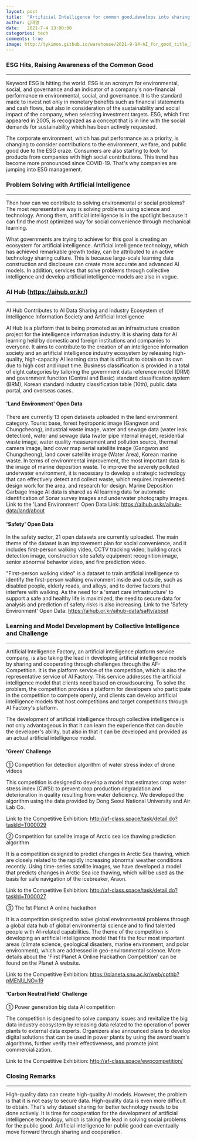 ```yaml
---
layout: post
title:  "Artificial Intelligence for common good…develops into sharing and cooperation"
author: 김태영
date:   2021-7-4 13:00:00
categories: tech
comments: true
image: http://tykimos.github.io/warehouse/2021-9-14-AI_for_good_title_1.png
---
```

 
### ESG Hits, Raising Awareness of the Common Good
---

Keyword ESG is hitting the world. ESG is an acronym for environmental, social, and governance and an indicator of a company's non-financial performance m environmental, social, and governance. It is the standard made to invest not only in monetary benefits such as financial statements and cash flows, but also in consideration of the sustainability and social impact of the company, when selecting investment targets. ESG, which first appeared in 2005, is recognized as a concept that is in line with the social demands for sustainability which has been actively requested.

The corporate environment, which has put performance as a priority, is changing to consider contributions to the environment, welfare, and public good due to the ESG craze. Consumers are also starting to look for products from companies with high social contributions. This trend has become more pronounced since COVID-19. That's why companies are jumping into ESG management.
 
### Problem Solving with Artificial Intelligence
---

Then how can we contribute to solving environmental or social problems? The most representative way is solving problems using science and technology. Among them, artificial intelligence is in the spotlight because it can find the most optimized way for social convenience through mechanical learning.

What governments are trying to achieve for this goal is creating an ecosystem for artificial intelligence. Artificial intelligence technology, which has achieved remarkable growth today, can be attributed to an active technology sharing culture. This is because large-scale learning data construction and disclosure can create more accurate and advanced AI models. In addition, services that solve problems through collective intelligence and develop artificial intelligence models are also in vogue.

### AI Hub (https://aihub.or.kr/)
---

AI Hub Contributes to AI Data Sharing and Industry Ecosystem of Intelligence Information Society and Artificial Intelligence
 
AI Hub is a platform that is being promoted as an infrastructure creation project for the intelligence information industry. It is sharing data for AI learning held by domestic and foreign institutions and companies to everyone. It aims to contribute to the creation of an intelligence information society and an artificial intelligence industry ecosystem by releasing high-quality, high-capacity AI learning data that is difficult to obtain on its own due to high cost and input time. Business classification is provided in a total of eight categories by tailoring the government data reference model (DRM) and government function (Central and Basic) standard classification system (BRM), Korean standard industry classification table (10th), public data portal, and overseas cases.

#### 'Land Environment' Open Data

There are currently 13 open datasets uploaded in the land environment category. Tourist base, forest hydroponic image (Gangwon and Chungcheong), industrial waste image, water and sewage data (water leak detection), water and sewage data (water pipe internal image), residential waste image, water quality measurement and pollution source, thermal camera image, land cover map aerial satellite image (Gangwon and Chungcheong), land cover satellite image (Water Area), Korean marine waste.
In terms of environmental improvement, the most important data is the image of marine deposition waste. To improve the severely polluted underwater environment, it is necessary to develop a strategic technology that can effectively detect and collect waste, which requires implemented design work for the area, and research for design. Marine Deposition Garbage Image AI data is shared as AI learning data for automatic identification of Sonar survey images and underwater photography images.
Link to the 'Land Environment' Open Data Link: https://aihub.or.kr/aihub-data/land/about

#### 'Safety' Open Data

In the safety sector, 21 open datasets are currently uploaded. The main theme of the dataset is an improvement plan for social convenience, and it includes first-person walking video, CCTV tracking video, building crack detection image, construction site safety equipment recognition image, senior abnormal behavior video, and fire prediction video.
 
"First-person walking video" is a dataset to train artificial intelligence to identify the first-person walking environment inside and outside, such as disabled people, elderly roads, and alleys, and to derive factors that interfere with walking. As the need for a 'smart care infrastructure' to support a safe and healthy life is maximized, the need to secure data for analysis and prediction of safety risks is also increasing.
Link to the 'Safety Environment' Open Data: https://aihub.or.kr/aihub-data/safty/about
 
### Learning and Model Development by Collective Intelligence and Challenge
---
 
Artificial Intelligence Factory, an artificial intelligence platform service company, is also taking the lead in developing artificial intelligence models by sharing and cooperating through challenges through the AF-Competition. It is the platform service of the competition, which is also the representative service of AI Factory. This service addresses the artificial intelligence model that clients need based on crowdsourcing. To solve the problem, the competition provides a platform for developers who participate in the competition to compete openly, and clients can develop artificial intelligence models that host competitions and target competitions through AI Factory's platform.

The development of artificial intelligence through collective intelligence is not only advantageous in that it can learn the experience that can double the developer's ability, but also in that it can be developed and provided as an actual artificial intelligence model.
 
#### 'Green' Challenge

① Competition for detection algorithm of water stress index of drone videos

This competition is designed to develop a model that estimates crop water stress index (CWSI) to prevent crop production degradation and deterioration in quality resulting from water deficiency. We developed the algorithm using the data provided by Dong Seoul National University and Air Lab Co.

Link to the Competitive Exhibition: http://af-class.space/task/detail.do?taskId=T000029

② Competition for satellite image of Arctic sea ice thawing prediction algorithm

It is a competition designed to predict changes in Arctic Sea thawing, which are closely related to the rapidly increasing abnormal weather conditions recently. Using time-series satellite images, we have developed a model that predicts changes in Arctic Sea ice thawing, which will be used as the basis for safe navigation of the icebreaker, Araon.

Link to the Competitive Exhibition: http://af-class.space/task/detail.do?taskId=T000027

③ The 1st Planet A online hackathon

It is a competition designed to solve global environmental problems through a global data hub of global environmental science and to find talented people with AI-related capabilities. The theme of the competition is developing an artificial intelligence model that fits the four most important areas (climate science, geological disasters, marine environment, and polar environment), which are addressed in geo-environmental science. More details about the 'First Planet A Online Hackathon Competition' can be found on the Planet A website.

Link to the Competitive Exhibition: https://planeta.snu.ac.kr/web/cpthb?pMENU_NO=19
 
#### ‘Carbon Neutral Field’ Challenge

① Power generation big data AI competition

The competition is designed to solve company issues and revitalize the big data industry ecosystem by releasing data related to the operation of power plants to external data experts. Organizers also announced plans to develop digital solutions that can be used in power plants by using the award team's algorithms, further verify their effectiveness, and promote joint commercialization.

Link to the Competitive Exhibition: http://af-class.space/ewpcompetition/
 
### Closing Remarks
---

High-quality data can create high-quality AI models. However, the problem is that it is not easy to secure data. High-quality data is even more difficult to obtain. That's why dataset sharing for better technology needs to be done actively. It is time for cooperation for the development of artificial intelligence technology, which is taking the lead in solving social problems for the public good. Artificial intelligence for public good can eventually move forward through sharing and cooperation.
